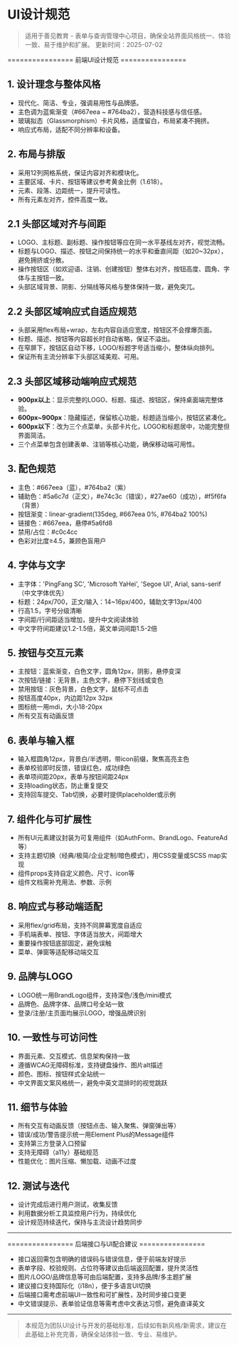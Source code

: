 # UI设计规范

> 适用于善见教育 - 表单与查询管理中心项目，确保全站界面风格统一、体验一致、易于维护和扩展。
> 更新时间：2025-07-02

================ 前端UI设计规范 ================

## 1. 设计理念与整体风格
- 现代化、简洁、专业，强调易用性与品牌感。
- 主色调为蓝紫渐变（#667eea ~ #764ba2），营造科技感与信任感。
- 玻璃拟态（Glassmorphism）卡片风格，适度留白，布局紧凑不拥挤。
- 响应式布局，适配不同分辨率和设备。

## 2. 布局与排版
- 采用12列网格系统，保证内容对齐和模块化。
- 主要区域、卡片、按钮等建议参考黄金比例（1.618）。
- 元素、段落、边距统一，提升可读性。
- 所有元素左对齐，控件高度一致。

## 2.1 头部区域对齐与间距
- LOGO、主标题、副标题、操作按钮等应在同一水平基线左对齐，视觉流畅。
- 标题与LOGO、描述、按钮之间保持统一的水平和垂直间距（如20~32px），避免拥挤或分散。
- 操作按钮区（如欢迎语、注销、创建按钮）整体右对齐，按钮高度、圆角、字体与主按钮一致。
- 头部区域背景、阴影、分隔线等风格与整体保持一致，避免突兀。

## 2.2 头部区域响应式自适应规范
- 头部采用flex布局+wrap，左右内容自适应宽度，按钮区不会撑爆页面。
- 标题、描述、按钮等内容超长时自动省略，保证不溢出。
- 在窄屏下，按钮区自动下移，LOGO/标题字号适当缩小，整体纵向排列。
- 保证所有主流分辨率下头部区域美观、可用。

## 2.3 头部区域移动端响应式规范
- **900px以上**：显示完整的LOGO、标题、描述、按钮区，保持桌面端完整体验。
- **600px~900px**：隐藏描述，保留核心功能，标题适当缩小，按钮区紧凑化。
- **600px以下**：改为三个点菜单，头部卡片化，LOGO和标题居中，功能完整但界面简洁。
- 三个点菜单包含创建表单、注销等核心功能，确保移动端可用性。

## 3. 配色规范
- 主色：#667eea（蓝），#764ba2（紫）
- 辅助色：#5a6c7d（正文），#e74c3c（错误），#27ae60（成功），#f5f6fa（背景）
- 按钮渐变：linear-gradient(135deg, #667eea 0%, #764ba2 100%)
- 链接色：#667eea，悬停#5a6fd8
- 禁用/占位：#c0c4cc
- 色彩对比度≥4.5，兼顾色盲用户

## 4. 字体与文字
- 主字体：'PingFang SC', 'Microsoft YaHei', 'Segoe UI', Arial, sans-serif（中文字体优先）
- 标题：24px/700，正文/输入：14~16px/400，辅助文字13px/400
- 行高1.5，字号分级清晰
- 字间距/行间距适当增加，提升中文阅读体验
- 中文字符间距建议1.2-1.5倍，英文单词间距1.5-2倍

## 5. 按钮与交互元素
- 主按钮：蓝紫渐变，白色文字，圆角12px，阴影，悬停变深
- 次按钮/链接：无背景，主色文字，悬停下划线或变色
- 禁用按钮：灰色背景，白色文字，鼠标不可点击
- 按钮高度40px，内边距12px 32px
- 图标统一用mdi，大小18-20px
- 所有交互有动画反馈

## 6. 表单与输入框
- 输入框圆角12px，背景白/半透明，带icon前缀，聚焦高亮主色
- 表单校验即时反馈，错误红色，成功绿色
- 表单项间距20px，表单与按钮间距24px
- 支持loading状态，防止重复提交
- 支持回车提交、Tab切换，必要时提供placeholder或示例

## 7. 组件化与可扩展性
- 所有UI元素建议封装为可复用组件（如AuthForm、BrandLogo、FeatureAd等）
- 支持主题切换（经典/极简/企业定制/暗色模式），用CSS变量或SCSS map实现
- 组件props支持自定义颜色、尺寸、icon等
- 组件文档需补充用法、参数、示例

## 8. 响应式与移动端适配
- 采用flex/grid布局，支持不同屏幕宽度自适应
- 手机端表单、按钮、字体适当放大，间距增大
- 重要操作按钮底部固定，避免误触
- 菜单、弹窗等适配移动端交互

## 9. 品牌与LOGO
- LOGO统一用BrandLogo组件，支持深色/浅色/mini模式
- 品牌色、品牌字体、品牌口号全站一致
- 登录/注册/主页面均展示LOGO，增强品牌识别

## 10. 一致性与可访问性
- 界面元素、交互模式、信息架构保持一致
- 遵循WCAG无障碍标准，支持键盘操作、图片alt描述
- 颜色、图标、按钮样式全站统一
- 中文界面文案风格统一，避免中英文混排时的视觉跳跃

## 11. 细节与体验
- 所有交互有动画反馈（按钮点击、输入聚焦、弹窗弹出等）
- 错误/成功/警告提示统一用Element Plus的Message组件
- 支持第三方登录入口预留
- 支持无障碍（a11y）基础规范
- 性能优化：图片压缩、懒加载、动画不过度

## 12. 测试与迭代
- 设计完成后进行用户测试，收集反馈
- 利用数据分析工具监控用户行为，持续优化
- 设计规范持续迭代，保持与主流设计趋势同步

---

================ 后端接口与UI配合建议 ================

- 接口返回需包含明确的错误码与错误信息，便于前端友好提示
- 表单字段、校验规则、占位符等建议由后端返回配置，提升灵活性
- 图片/LOGO/品牌信息等可由后端配置，支持多品牌/多主题扩展
- 建议接口支持国际化（i18n），便于多语言UI切换
- 后端接口需考虑前端UI一致性和可扩展性，及时同步接口变更
- 中文错误提示、表单验证信息等需考虑中文表达习惯，避免直译英文

---

> 本规范为团队UI设计与开发的基础标准，后续如有新风格/新需求，建议在此基础上补充完善，确保全站体验一致、专业、易维护。